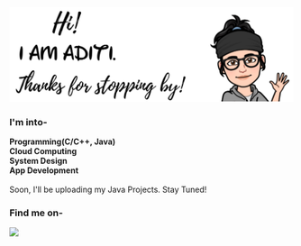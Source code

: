 <!---img src="github.jpg" align="middle"/--->
<link rel="stylesheet" href="https://cdnjs.cloudflare.com/ajax/libs/font-awesome/4.7.0/css/font-awesome.min.css">

![image for adititewari13](https://github.com/adititewari13/adititewari13/blob/master/github.jpg)

### I'm into-
**Programming(C/C++, Java)**
<br>
**Cloud Computing**
<br>
**System Design**
<br>
**App Development**
<br>
<br>
Soon, I'll be uploading my Java Projects. Stay Tuned!

### Find me on-

<!--a href="https://www.linkedin.com/in/adititewari/">
  <img src="http://i.imgur.com/tXSoThF.png" align="left" />
</a-->
 <a href="https://www.twitter.com/adititewari13" style="font-size:24px" class="fa fa-twitter" target="_blank"></a>
<a href="https://www.twitter.com/adititewari13">
  <img src="http://i.imgur.com/tXSoThF.png" align="left" />
</a>

<!--
**adititewari13/adititewari13** is a ✨ _special_ ✨ repository because its `README.md` (this file) appears on your GitHub profile.

Here are some ideas to get you started:

- 🔭 I’m currently working on ...
- 🌱 I’m currently learning ...
- 👯 I’m looking to collaborate on ...
- 🤔 I’m looking for help with ...
- 💬 Ask me about ...
- 📫 How to reach me: ...
- 😄 Pronouns: ...
- ⚡ Fun fact: ...
-->
